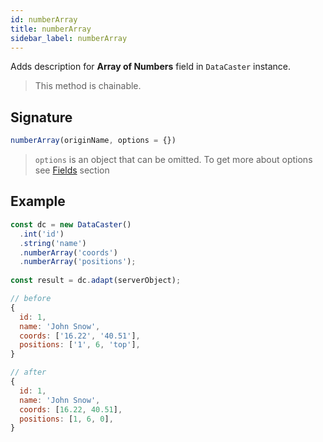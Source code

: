 ```yaml
---
id: numberArray
title: numberArray
sidebar_label: numberArray
---
```


Adds description for **Array of Numbers** field in `DataCaster` instance.

> This method is chainable.

## Signature

```javascript
numberArray(originName, options = {})
```

> `options` is an object that can be omitted. To get more about options see [Fields](basics#fields) section

## Example

```javascript
const dc = new DataCaster()
  .int('id')
  .string('name')
  .numberArray('coords')
  .numberArray('positions');
	
const result = dc.adapt(serverObject);
```

```javascript
// before
{
  id: 1,
  name: 'John Snow',
  coords: ['16.22', '40.51'],
  positions: ['1', 6, 'top'],
}

// after
{
  id: 1,
  name: 'John Snow',
  coords: [16.22, 40.51],
  positions: [1, 6, 0],
}
```
